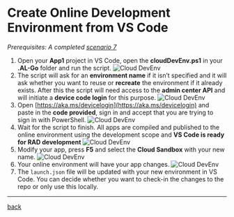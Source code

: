 # Create Online Development Environment from VS Code

*Prerequisites: A completed [scenario 7](UseAzureKeyVault.md)*

1. Open your **App1** project in VS Code, open the **cloudDevEnv.ps1** in your **.AL-Go** folder and run the script.
   ![Cloud DevEnv](https://github.com/microsoft/AL-Go/assets/10775043/adfafea6-4136-4120-95e7-45e7313cc67d)
1. The script will ask for an **environment name** if it isn’t specified and it will ask whether you want to reuse or **recreate** the environment if it already exists. After this the script will need access to the **admin center API** and will initiate a **device code login** for this purpose.
   ![Cloud DevEnv](https://github.com/microsoft/AL-Go/assets/10775043/ce042a0a-0a91-481f-8752-4fa40ec78424)
1. Open [https://aka.ms/devicelogin](https://aka.ms/devicelogin) and paste in the **code provided**, sign in and accept that you are trying to sign in with PowerShell.
   ![Cloud DevEnv](https://github.com/microsoft/AL-Go/assets/10775043/751bb507-1a5e-436f-8a2a-1acdd53c33ab)
1. Wait for the script to finish. All apps are compiled and published to the online environment using the development scope and **VS Code is ready for RAD development**
   ![Cloud DevEnv](https://github.com/microsoft/AL-Go/assets/10775043/20c5848a-3238-4fed-a1f2-36dd027884cd)
1. Modify your app, press **F5** and select the **Cloud Sandbox** with your new name.
   ![Cloud DevEnv](https://github.com/microsoft/AL-Go/assets/10775043/7cebf477-28ff-4746-9004-c5075015b7c8)
1. Your online environment will have your app changes.
   ![Cloud DevEnv](https://github.com/microsoft/AL-Go/assets/10775043/6c5b5ebd-c46e-41e6-bc5e-e25344ecb3ae)
1. The `launch.json` file will be updated with your new environment in VS Code. You can decide whether you want to check-in the changes to the repo or only use this locally.

______________________________________________________________________

[back](../README.md)

